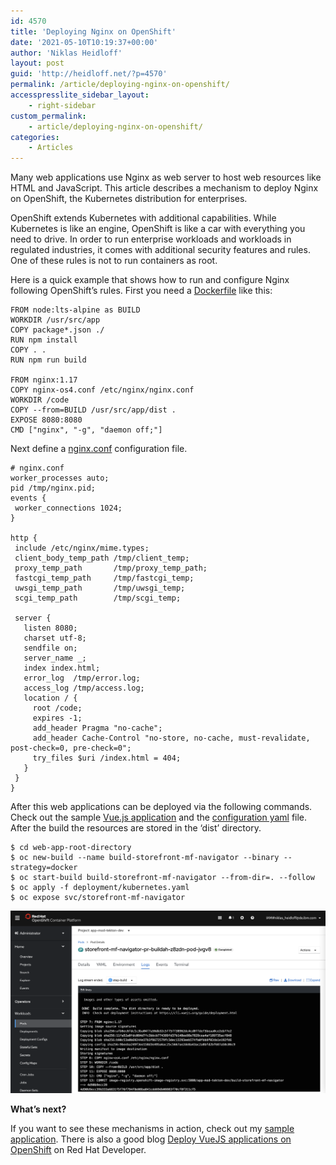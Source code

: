 ```yaml
---
id: 4570
title: 'Deploying Nginx on OpenShift'
date: '2021-05-10T10:19:37+00:00'
author: 'Niklas Heidloff'
layout: post
guid: 'http://heidloff.net/?p=4570'
permalink: /article/deploying-nginx-on-openshift/
accesspresslite_sidebar_layout:
    - right-sidebar
custom_permalink:
    - article/deploying-nginx-on-openshift/
categories:
    - Articles
---
```


Many web applications use Nginx as web server to host web resources like HTML and JavaScript. This article describes a mechanism to deploy Nginx on OpenShift, the Kubernetes distribution for enterprises.

OpenShift extends Kubernetes with additional capabilities. While Kubernetes is like an engine, OpenShift is like a car with everything you need to drive. In order to run enterprise workloads and workloads in regulated industries, it comes with additional security features and rules. One of these rules is not to run containers as root.

Here is a quick example that shows how to run and configure Nginx following OpenShift’s rules. First you need a [Dockerfile](https://github.com/IBM/application-modernization-javaee-quarkus/blob/master/frontend-single-spa/navigator/Dockerfile.os4) like this:

```
FROM node:lts-alpine as BUILD
WORKDIR /usr/src/app
COPY package*.json ./
RUN npm install
COPY . .
RUN npm run build

FROM nginx:1.17
COPY nginx-os4.conf /etc/nginx/nginx.conf
WORKDIR /code
COPY --from=BUILD /usr/src/app/dist .
EXPOSE 8080:8080
CMD ["nginx", "-g", "daemon off;"]
```

Next define a [nginx.conf](https://github.com/IBM/application-modernization-javaee-quarkus/blob/master/frontend-single-spa/navigator/nginx-os4.conf) configuration file.

```
# nginx.conf
worker_processes auto;
pid /tmp/nginx.pid;
events {
 worker_connections 1024;
}

http {
 include /etc/nginx/mime.types; 
 client_body_temp_path /tmp/client_temp;
 proxy_temp_path       /tmp/proxy_temp_path;
 fastcgi_temp_path     /tmp/fastcgi_temp;
 uwsgi_temp_path       /tmp/uwsgi_temp;
 scgi_temp_path        /tmp/scgi_temp;

 server {
   listen 8080;
   charset utf-8;
   sendfile on;
   server_name _;
   index index.html;
   error_log  /tmp/error.log;
   access_log /tmp/access.log;
   location / {
     root /code;
     expires -1;
     add_header Pragma "no-cache";
     add_header Cache-Control "no-store, no-cache, must-revalidate, post-check=0, pre-check=0";
     try_files $uri /index.html = 404;
   }
 }
}
```

After this web applications can be deployed via the following commands. Check out the sample [Vue.js application](https://github.com/IBM/application-modernization-javaee-quarkus/tree/master/frontend-single-spa/navigator) and the [configuration yaml](https://github.com/IBM/application-modernization-javaee-quarkus/blob/master/frontend-single-spa/navigator/deployment/kubernetes.yaml) file. After the build the resources are stored in the ‘dist’ directory.

```
$ cd web-app-root-directory
$ oc new-build --name build-storefront-mf-navigator --binary --strategy=docker
$ oc start-build build-storefront-mf-navigator --from-dir=. --follow
$ oc apply -f deployment/kubernetes.yaml
$ oc expose svc/storefront-mf-navigator
```

![image](/assets/img/2021/05/openshift-nginx.png)

**What’s next?**

If you want to see these mechanisms in action, check out my [sample application](https://github.com/IBM/application-modernization-javaee-quarkus). There is also a good blog [Deploy VueJS applications on OpenShift](https://www.openshift.com/blog/deploy-vuejs-applications-on-openshift) on Red Hat Developer.